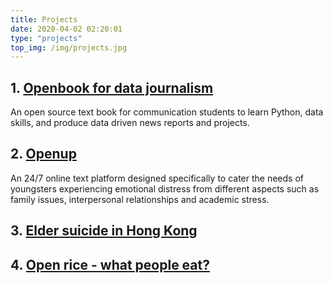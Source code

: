 ```yaml
---
title: Projects
date: 2020-04-02 02:20:01
type: "projects"
top_img: /img/projects.jpg
---
```


## 1. [Openbook for data journalism](https://github.com/hupili/python-for-data-and-media-communication-gitbook)

An open source text book for communication students to learn Python, data skills, and produce data driven news reports and projects. 

## 2. [Openup](https://www.openup.hk/index.htm) 

An 24/7 online text platform designed specifically to cater the needs of youngsters experiencing emotional distress from different aspects such as family issues, interpersonal relationships and academic stress.

## 3. [Elder suicide in Hong Kong](https://chicoxyc.github.io/Elder-Suicide-in-Hong-Kong/)

## 4. [Open rice - what people eat?](https://mp.weixin.qq.com/s/aFfa7WlyT0vwXBlDYvacCg)